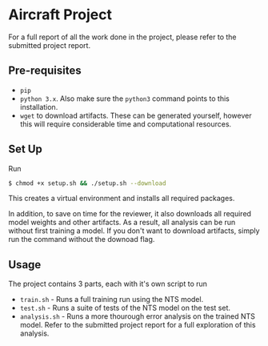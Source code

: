 # Aircraft Project

For a full report of all the work done in the project, please refer to the submitted project report.

## Pre-requisites

- `pip`
- `python 3.x`. Also make sure the `python3` command points to this installation.
- `wget` to download artifacts. These can be generated yourself, however this will require considerable time and computational resources.

## Set Up

Run

```bash
$ chmod +x setup.sh && ./setup.sh --download
```

This creates a virtual environment and installs all required packages.

In addition, to save on time for the reviewer, it also downloads all required model weights and other artifacts. As a result, all analysis can be run without first training a model. If you don't want to download artifacts, simply run the command without the downoad flag.

## Usage

The project contains 3 parts, each with it's own script to run

- `train.sh` - Runs a full training run using the NTS model.
- `test.sh` - Runs a suite of tests of the NTS model on the test set.
- `analysis.sh` - Runs a more thourough error analysis on the trained NTS model. Refer to the submitted project report for a full exploration of this analysis.
